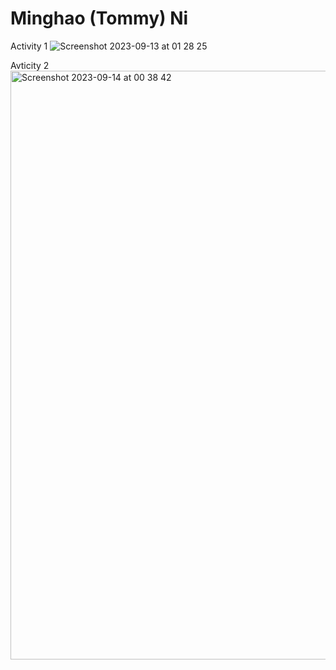 # Minghao (Tommy) Ni

Activity 1
![Screenshot 2023-09-13 at 01 28 25](https://github.com/unreliable-tn/ECE444-F2023-Assignment1/assets/82098467/6221edf7-bb43-4c95-ab6d-5497e32aaf60)

Avticity 2
<img width="942" alt="Screenshot 2023-09-14 at 00 38 42" src="https://github.com/unreliable-tn/ECE444-F2023-Assignment1/assets/82098467/7e9c72e9-6f08-45c8-866d-7c342470e8dd">
